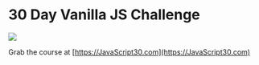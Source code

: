 # 30 Day Vanilla JS Challenge

![](https://javascript30.com/images/JS3-social-share.png)

 
Grab the course at [https://JavaScript30.com](https://JavaScript30.com)

